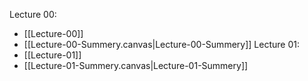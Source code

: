 Lecture 00:
* [[Lecture-00]]
* [[Lecture-00-Summery.canvas|Lecture-00-Summery]]
Lecture 01:
* [[Lecture-01]]
* [[Lecture-01-Summery.canvas|Lecture-01-Summery]]